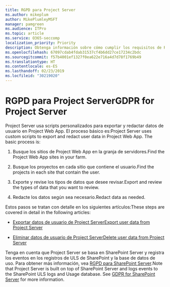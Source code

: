 ```yaml
---
title: RGPD para Project Server
ms.author: mikeplum
author: MikePlumleyMSFT
manager: pamgreen
ms.audience: ITPro
ms.topic: article
ms.service: O365-seccomp
localization_priority: Priority
description: Obtenga información sobre cómo cumplir los requisitos de RGPD en Project Server local.
ms.openlocfilehash: 67097cdab4fdab31537cf4b6dd27ce17234c2bdc
ms.sourcegitcommit: f57b4001ef1327f0ea622e716a4d7d78f1769b49
ms.translationtype: HT
ms.contentlocale: es-ES
ms.lasthandoff: 02/23/2019
ms.locfileid: "30219020"
---
```

# <a name="gdpr-for-project-server"></a><span data-ttu-id="b20d4-103">RGPD para Project Server</span><span class="sxs-lookup"><span data-stu-id="b20d4-103">GDPR for Project Server</span></span>

<span data-ttu-id="b20d4-p101">Project Server usa scripts personalizados para exportar y redactar datos de usuario en Project Web App. El proceso básico es:</span><span class="sxs-lookup"><span data-stu-id="b20d4-p101">Project Server uses custom scripts to export and redact user data in Project Web App. The basic process is:</span></span>

1.  <span data-ttu-id="b20d4-106">Busque los sitios de Project Web App en la granja de servidores.</span><span class="sxs-lookup"><span data-stu-id="b20d4-106">Find the Project Web App sites in your farm.</span></span>

2.  <span data-ttu-id="b20d4-107">Busque los proyectos en cada sitio que contiene el usuario.</span><span class="sxs-lookup"><span data-stu-id="b20d4-107">Find the projects in each site that contain the user.</span></span>

3.  <span data-ttu-id="b20d4-108">Exporte y revise los tipos de datos que desee revisar.</span><span class="sxs-lookup"><span data-stu-id="b20d4-108">Export and review the types of data that you want to review.</span></span>

4.  <span data-ttu-id="b20d4-109">Redacte los datos según sea necesario.</span><span class="sxs-lookup"><span data-stu-id="b20d4-109">Redact data as needed.</span></span>

<span data-ttu-id="b20d4-110">Estos pasos se tratan con detalle en los siguientes artículos:</span><span class="sxs-lookup"><span data-stu-id="b20d4-110">These steps are covered in detail in the following articles:</span></span>

- [<span data-ttu-id="b20d4-111">Exportar datos de usuario de Project Server</span><span class="sxs-lookup"><span data-stu-id="b20d4-111">Export user data from Project Server</span></span>](/Project/export-user-data-from-project-server?toc=/Office365/Enterprise/toc.json)

- [<span data-ttu-id="b20d4-112">Eliminar datos de usuario de Project Server</span><span class="sxs-lookup"><span data-stu-id="b20d4-112">Delete user data from Project Server</span></span>](/Project/delete-user-data-from-project-server?toc=/Office365/Enterprise/toc.json)


<span data-ttu-id="b20d4-p102">Tenga en cuenta que Project Server se basa en SharePoint Server y registra los eventos en los registros de ULS de SharePoint y la base de datos de uso. Para obtener más información, vea [RGPD para SharePoint Server](gdpr-for-sharepoint-server.md).</span><span class="sxs-lookup"><span data-stu-id="b20d4-p102">Note that Project Server is built on top of SharePoint Server and logs events to the SharePoint ULS logs and Usage database. See [GDPR for SharePoint Server](gdpr-for-sharepoint-server.md) for more information.</span></span>
